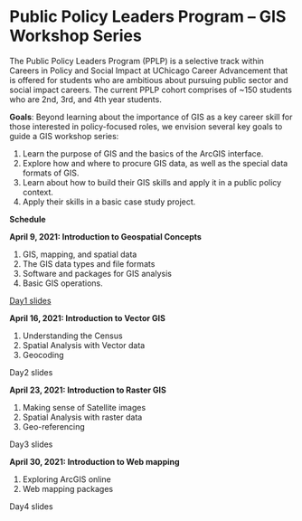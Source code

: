 # Public Policy Leaders Program – GIS Workshop Series

The Public Policy Leaders Program (PPLP) is a selective track within Careers in Policy and Social Impact at UChicago Career Advancement that is offered for students who are ambitious about pursuing public sector and social impact careers. The current PPLP cohort comprises of ~150 students who are 2nd, 3rd, and 4th year students. 

**Goals**: Beyond learning about the importance of GIS as a key career skill for those interested in policy-focused roles, we envision several key goals to guide a GIS workshop series: 

1. Learn the purpose of GIS and the basics of the ArcGIS interface. 
2. Explore how and where to procure GIS data, as well as the special data formats of GIS. 
3. Learn about how to build their GIS skills and apply it in a public policy context. 
4. Apply their skills in a basic case study project. 

**Schedule**

**April 9, 2021: Introduction to Geospatial Concepts**

1. GIS, mapping, and spatial data
2. The GIS data types and file formats
3. Software and packages for GIS analysis
4. Basic GIS operations.

<a href="https://github.com/rcc-uchicago/pplp_gisworkshop/blob/main/Day1-Introduction_to%20_Geospatial%20_Concepts.pdf" target="_blank">Day1 slides</a>

**April 16, 2021: Introduction to Vector GIS**

1. Understanding the Census
2. Spatial Analysis with Vector data
3. Geocoding

Day2 slides

**April 23, 2021: Introduction to Raster GIS**

1. Making sense of Satellite images
2. Spatial Analysis with raster data
3. Geo-referencing

Day3 slides

**April 30, 2021: Introduction to Web mapping**

1. Exploring ArcGIS online
2. Web mapping packages

Day4 slides